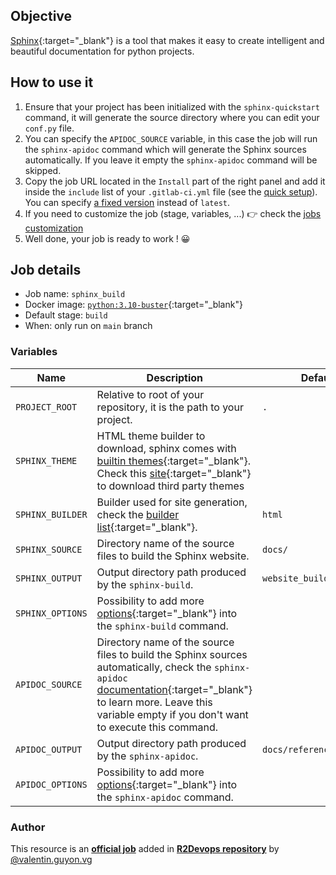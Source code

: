 ## Objective

[Sphinx](https://www.sphinx-doc.org/en/master/index.html){:target="_blank"} is a tool that makes it easy to create intelligent and beautiful documentation for python projects.

## How to use it

1. Ensure that your project has been initialized with the `sphinx-quickstart` command, it will generate the source directory where you can edit your `conf.py` file.
1. You can specify the `APIDOC_SOURCE` variable, in this case the job will run the `sphinx-apidoc` command which will generate the Sphinx sources automatically. If you leave it empty the `sphinx-apidoc` command will be skipped.
1. Copy the job URL located in the `Install` part of the right panel and add it inside the `include` list of your `.gitlab-ci.yml` file (see the [quick setup](/use-the-hub/#quick-setup)). You can specify [a fixed version](#changelog) instead of `latest`.
1. If you need to customize the job (stage, variables, ...) 👉 check the [jobs
   customization](/use-the-hub/#jobs-customization)
1. Well done, your job is ready to work ! 😀

## Job details

* Job name: `sphinx_build`
* Docker image:
[`python:3.10-buster`](https://hub.docker.com/r/_/python){:target="_blank"}
* Default stage: `build`
* When: only run on `main` branch

### Variables

| Name | Description | Default |
| ---- | ----------- | ------- |
| `PROJECT_ROOT` | Relative to root of your repository, it is the path to your project. | `.` |
| `SPHINX_THEME` | HTML theme builder to download, sphinx comes with [builtin themes](https://www.sphinx-doc.org/en/master/usage/theming.html#builtin-themes){:target="_blank"}. Check this [site](https://sphinx-themes.org/){:target="_blank"} to download third party themes | ` ` |
| `SPHINX_BUILDER` | Builder used for site generation, check the [builder list](https://www.sphinx-doc.org/en/master/man/sphinx-build.html#options){:target="_blank"}.| `html` |
| `SPHINX_SOURCE` | Directory name of the source files to build the Sphinx website.  | `docs/` |
| `SPHINX_OUTPUT` | Output directory path produced by the `sphinx-build`. | `website_build/` |
| `SPHINX_OPTIONS` | Possibility to add more [options](https://www.sphinx-doc.org/en/master/man/sphinx-build.html#options){:target="_blank"} into the `sphinx-build` command. | ` ` |
| `APIDOC_SOURCE` | Directory name of the source files to build the Sphinx sources automatically, check the `sphinx-apidoc` [documentation](https://www.sphinx-doc.org/en/master/man/sphinx-apidoc.html){:target="_blank"} to learn more. Leave this variable empty if you don't want to execute this command. | ` ` |
| `APIDOC_OUTPUT` | Output directory path produced by the `sphinx-apidoc`. | `docs/reference/source/` |
| `APIDOC_OPTIONS` | Possibility to add more [options](https://www.sphinx-doc.org/en/master/man/sphinx-apidoc.html#options){:target="_blank"} into the `sphinx-apidoc` command. | ` ` |



### Author
This resource is an **[official job](https://docs.r2devops.io/faq-labels/)** added in [**R2Devops repository**](https://gitlab.com/r2devops/hub) by [@valentin.guyon.vg](https://gitlab.com/valentin.guyon.vg)